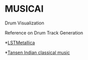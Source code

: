 # MUSICAI
Drum Visualization 



Reference on Drum Track Generation


*[LSTMetallica](https://keunwoochoi.wordpress.com/2016/02/23/lstmetallica/)

*[Tansen Indian classical music](https://github.com/DebarghaG/Tansen) 
